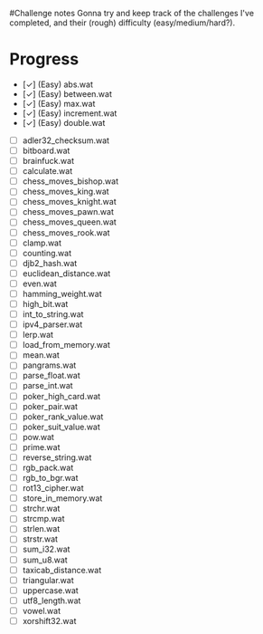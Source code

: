 #Challenge notes
Gonna try and keep track of the challenges I've completed, and their (rough)
difficulty (easy/medium/hard?).

# Progress
- [✓] (Easy) abs.wat
- [✓] (Easy) between.wat
- [✓] (Easy) max.wat
- [✓] (Easy) increment.wat
- [✓] (Easy) double.wat
- [ ] adler32_checksum.wat
- [ ] bitboard.wat
- [ ] brainfuck.wat
- [ ] calculate.wat
- [ ] chess_moves_bishop.wat
- [ ] chess_moves_king.wat
- [ ] chess_moves_knight.wat
- [ ] chess_moves_pawn.wat
- [ ] chess_moves_queen.wat
- [ ] chess_moves_rook.wat
- [ ] clamp.wat
- [ ] counting.wat
- [ ] djb2_hash.wat
- [ ] euclidean_distance.wat
- [ ] even.wat
- [ ] hamming_weight.wat
- [ ] high_bit.wat
- [ ] int_to_string.wat
- [ ] ipv4_parser.wat
- [ ] lerp.wat
- [ ] load_from_memory.wat
- [ ] mean.wat
- [ ] pangrams.wat
- [ ] parse_float.wat
- [ ] parse_int.wat
- [ ] poker_high_card.wat
- [ ] poker_pair.wat
- [ ] poker_rank_value.wat
- [ ] poker_suit_value.wat
- [ ] pow.wat
- [ ] prime.wat
- [ ] reverse_string.wat
- [ ] rgb_pack.wat
- [ ] rgb_to_bgr.wat
- [ ] rot13_cipher.wat
- [ ] store_in_memory.wat
- [ ] strchr.wat
- [ ] strcmp.wat
- [ ] strlen.wat
- [ ] strstr.wat
- [ ] sum_i32.wat
- [ ] sum_u8.wat
- [ ] taxicab_distance.wat
- [ ] triangular.wat
- [ ] uppercase.wat
- [ ] utf8_length.wat
- [ ] vowel.wat
- [ ] xorshift32.wat
